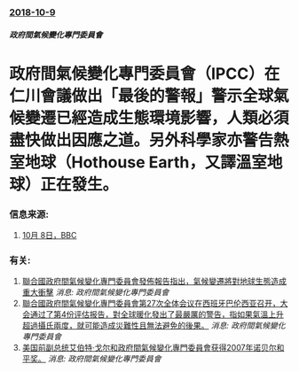 ### [2018-10-9](/news/2018/10/9/index.md)

##### 政府間氣候變化專門委員會
# 政府間氣候變化專門委員會（IPCC）在仁川會議做出「最後的警報」警示全球氣候變遷已經造成生態環境影響，人類必須盡快做出因應之道。另外科學家亦警告熱室地球（Hothouse Earth，又譯溫室地球）正在發生。 




### 信息来源:

1. [10月 8日，BBC](https://www.bbc.com/zhongwen/trad/science-45785372)

### 有关:

1. [聯合國政府間氣候變化專門委員會發佈報告指出，氣候變遷將對地球生態造成重大衝擊](/zh/news/2014/03/31/聯合國政府間氣候變化專門委員會發佈報告指出-氣候變遷將對地球生態造成重大衝擊.md) _消息: 政府間氣候變化專門委員會_
2. [聯合國政府間氣候變化專門委員會第27次全体会议在西班牙巴伦西亚召开，大会通过了第4份评估报告，對全球暖化發出了最嚴厲的警告，指如果氣溫上升超過攝氏兩度，就可能造成災難性且無法避免的後果。](/zh/news/2007/11/17/聯合國政府間氣候變化專門委員會第27次全体会议在西班牙巴伦西亚召开-大会通过了第4份评估报告-對全球暖化發出了最嚴厲的警.md) _消息: 政府間氣候變化專門委員會_
3. [美国前副总统艾伯特·戈尔和政府間氣候變化專門委員會获得2007年诺贝尔和平奖。](/zh/news/2007/10/12/美国前副总统艾伯特-戈尔和政府間氣候變化專門委員會获得2007年诺贝尔和平奖.md) _消息: 政府間氣候變化專門委員會_
